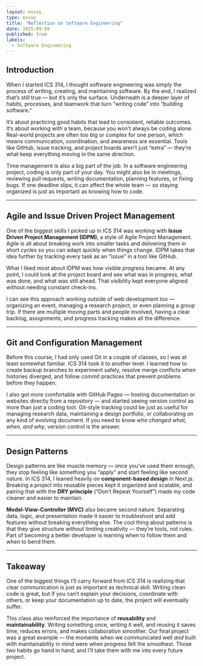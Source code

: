 ```yaml
---
layout: essay
type: essay
title: "Reflection on Software Engineering"
date: 2025-09-09
published: true
labels:
  - Software Engineering
---
```


## Introduction
When I started ICS 314, I thought software engineering was simply the process of writing, creating, and maintaining software. By the end, I realized that’s still true — but it’s only the surface. Underneath is a deeper layer of habits, processes, and teamwork that turn “writing code” into “building software.”

It’s about practicing good habits that lead to consistent, reliable outcomes. It’s about working with a team, because you won’t always be coding alone. Real-world projects are often too big or complex for one person, which means communication, coordination, and awareness are essential. Tools like GitHub, issue tracking, and project boards aren’t just “extra” — they’re what keep everything moving in the same direction.

Time management is also a big part of the job. In a software engineering project, coding is only part of your day. You might also be in meetings, reviewing pull requests, writing documentation, planning features, or fixing bugs. If one deadline slips, it can affect the whole team — so staying organized is just as important as knowing how to code.

---

## Agile and Issue Driven Project Management
One of the biggest skills I picked up in ICS 314 was working with **Issue Driven Project Management (IDPM)**, a style of Agile Project Management. Agile is all about breaking work into smaller tasks and delivering them in short cycles so you can adapt quickly when things change. IDPM takes that idea further by tracking every task as an “issue” in a tool like GitHub.

What I liked most about IDPM was how visible progress became. At any point, I could look at the project board and see what was in progress, what was done, and what was still ahead. That visibility kept everyone aligned without needing constant check-ins.

I can see this approach working outside of web development too — organizing an event, managing a research project, or even planning a group trip. If there are multiple moving parts and people involved, having a clear backlog, assignments, and progress tracking makes all the difference.

---

## Git and Configuration Management
Before this course, I had only used Git in a couple of classes, so I was at least somewhat familiar. ICS 314 took it to another level. I learned how to create backup branches to experiment safely, resolve merge conflicts when histories diverged, and follow commit practices that prevent problems before they happen.

I also got more comfortable with GitHub Pages — hosting documentation or websites directly from a repository — and started seeing version control as more than just a coding tool. Git-style tracking could be just as useful for managing research data, maintaining a design portfolio, or collaborating on any kind of evolving document. If you need to know *who changed what, when, and why*, version control is the answer.

---

## Design Patterns
Design patterns are like muscle memory — once you’ve used them enough, they stop feeling like something you “apply” and start feeling like second nature. In ICS 314, I leaned heavily on **component-based design** in Next.js. Breaking a project into reusable pieces kept it organized and scalable, and pairing that with the **DRY principle** (“Don’t Repeat Yourself”) made my code cleaner and easier to maintain.

**Model-View-Controller (MVC)** also became second nature. Separating data, logic, and presentation made it easier to troubleshoot and add features without breaking everything else. The cool thing about patterns is that they give structure without limiting creativity — they’re tools, not rules. Part of becoming a better developer is learning when to follow them and when to bend them.

---

## Takeaway
One of the biggest things I’ll carry forward from ICS 314 is realizing that clear communication is just as important as technical skill. Writing clean code is great, but if you can’t explain your decisions, coordinate with others, or keep your documentation up to date, the project will eventually suffer.

This class also reinforced the importance of **reusability** and **maintainability**. Writing something once, writing it well, and reusing it saves time, reduces errors, and makes collaboration smoother. Our final project was a great example — the moments when we communicated well *and* built with maintainability in mind were when progress felt the smoothest. Those two habits go hand in hand, and I’ll take them with me into every future project.
